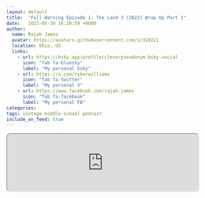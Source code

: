 ```yaml
---
layout: default
title:  "Full Warning Episode 1: The Land 3 (2022) Wrap Up Part 1"
date:   2023-05-30 16:20:59 +0000
author:
  name: Rajah James
  avatar: https://avatars.githubusercontent.com/u/310221
  location: Ohio, US
  links:
    - url: https://bsky.app/profile/cleverpseudonym.bsky.social
      icon: "fab fa-bluesky"
      label: "My personal bsky"
    - url: https://x.com/rykerwilliams
      icon: "fab fa-twitter"
      label: "My personal X"
    - url: https://www.facebook.com/rajah.james
      icon: "fab fa-facebook"
      label: "My personal FB"
categories: 
tags: vintage middle-school podcast
include_on_feed: true
---
```


<iframe style="border-radius:12px" src="https://podcasters.spotify.com/pod/show/full-warning/embed/episodes/Full-Warning-Episode-1-The-Land-3-2022-Wrap-Up-Part-1-e24ujjf/a-a9u18r3" allow="autoplay; clipboard-write; encrypted-media; fullscreen; picture-in-picture" width="100%" height="152"  scrolling="no"></iframe>